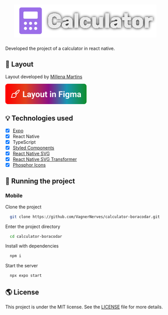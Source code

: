 <h1 align="center">
  <img alt="Calculator" title="Calculator" src="./.github/logocalculator.svg" />
</h1>

Developed the project of a calculator in react native.

<!-- ## 🎥 Implementation Video

In the GitHub edit, drag the video that it already puts on github itself. -->

## 🎨 Layout

Layout developed by [Millena Martins](https://www.linkedin.com/in/millenakmartins/)

[![Layout in Figma](https://github.com/VagnerNerves/default-readme/blob/main/assets/layout-in-figma.svg)](<https://www.figma.com/file/eetMiduFXxD0A1xl16KvTE/%23boraCodar---Desafio-5-(Community)?node-id=1%3A61&t=I8YHa5B8Wp4JdeL9-1>)

<!-- ## 👏 Learning and more implementations

Describe what you learned and implemented in the project. -->

## 💡 Technologies used

- [x] [Expo](https://expo.dev/)
- [x] React Native
- [x] TypeScript
- [x] [Styled Components](https://styled-components.com/)
- [x] [React Native SVG](https://docs.expo.dev/versions/latest/sdk/svg/)
- [x] [React Native SVG Transformer](https://github.com/kristerkari/react-native-svg-transformer)
- [x] [Phosphor Icons](https://github.com/duongdev/phosphor-react-native)

## 🚀 Running the project

### Mobile

Clone the project

```bash
  git clone https://github.com/VagnerNerves/calculator-boracodar.git
```

Enter the project directory

```bash
  cd calculator-boracodar
```

Install with dependencies

```bash
  npm i
```

Start the server

```bash
  npx expo start
```

<!-- ### Back-end

Clone the project

```bash
  git clone https://link-para-o-projeto
```

Enter the project directory

```bash
  cd my-project
```

Install with dependencies

```bash
  npm install
```

Start the server

```bash
  npm run start
```

### Front-end Web

Clone the project

```bash
  git clone https://link-para-o-projeto
```

Enter the project directory

```bash
  cd my-project
```

Install with dependencies

```bash
  npm install
```

Start the server

```bash
  npm run start
``` -->

<!-- ## 📝 Routes

[![Run in Postman](https://github.com/VagnerNerves/default-readme/blob/main/assets/run-in-postman.svg)](https://app.getpostman.com/run-collection/link)
[![Run in Insomnia](https://github.com/VagnerNerves/default-readme/blob/main/assets/run-in-insomnia.svg)](https://insomnia.rest/run/?label=NAMEPROJECT&uri=LINK) -->

## 🌎 License

This project is under the MIT license. See the [LICENSE](https://github.com/VagnerNerves/calculator-boracodar/blob/master/LICENSE) file for more details.
